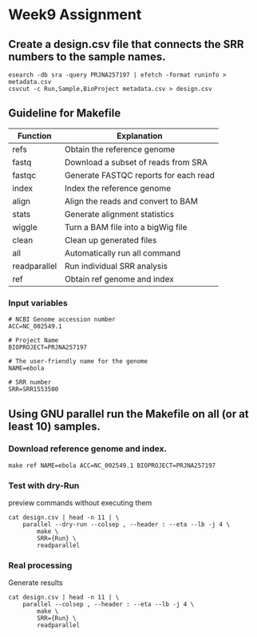 # Week9 Assignment
## Create a design.csv file that connects the SRR numbers to the sample names.
```
esearch -db sra -query PRJNA257197 | efetch -format runinfo > metadata.csv
csvcut -c Run,Sample,BioProject metadata.csv > design.csv
```
## Guideline for Makefile
| Function | Explanation |
|--------|------|
| refs | Obtain the reference genome |
| fastq | Download a subset of reads from SRA |
| fastqc | Generate FASTQC reports for each read |
| index | Index the reference genome |
| align | Align the reads and convert to BAM |
| stats | Generate alignment statistics | 
| wiggle | Turn a BAM file into a bigWig file |
| clean | Clean up generated files | 
| all | Automatically run all command |
| readparallel | Run individual SRR analysis |
| ref | Obtain ref genome and index |

### Input variables
```
# NCBI Genome accession number  
ACC=NC_002549.1

# Project Name
BIOPROJECT=PRJNA257197

# The user-friendly name for the genome
NAME=ebola

# SRR number
SRR=SRR1553500
```

## Using GNU parallel run the Makefile on all (or at least 10) samples.
### Download reference genome and index.
```
make ref NAME=ebola ACC=NC_002549.1 BIOPROJECT=PRJNA257197
```
### Test with dry-Run
preview commands without executing them
```
cat design.csv | head -n 11 | \
    parallel --dry-run --colsep , --header : --eta --lb -j 4 \
        make \
        SRR={Run} \
        readparallel
```
### Real processing
Generate results
```
cat design.csv | head -n 11 | \
    parallel --colsep , --header : --eta --lb -j 4 \
        make \
        SRR={Run} \
        readparallel
```


